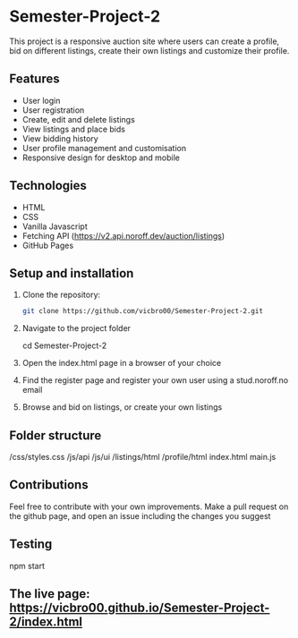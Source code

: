 # Semester-Project-2

This project is a responsive auction site where users can create a profile, bid on different listings, create their own listings and customize their profile.

## Features
- User login
- User registration
- Create, edit and delete listings
- View listings and place bids
- View bidding history
- User profile management and customisation
- Responsive design for desktop and mobile

## Technologies
- HTML
- CSS
- Vanilla Javascript
- Fetching API (https://v2.api.noroff.dev/auction/listings)
- GitHub Pages

## Setup and installation

1. Clone the repository:
   ```bash
   git clone https://github.com/vicbro00/Semester-Project-2.git

2. Navigate to the project folder

    cd Semester-Project-2

3. Open the index.html page in a browser of your choice

4. Find the register page and register your own user using a stud.noroff.no email

5. Browse and bid on listings, or create your own listings

## Folder structure

/css/styles.css
/js/api
/js/ui
/listings/html
/profile/html
index.html
main.js

## Contributions

Feel free to contribute with your own improvements. Make a pull request on the github page, and open an issue including the changes you suggest

## Testing

npm start

## The live page: https://vicbro00.github.io/Semester-Project-2/index.html
